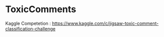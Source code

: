 # ToxicComments
Kaggle Competetion : https://www.kaggle.com/c/jigsaw-toxic-comment-classification-challenge
